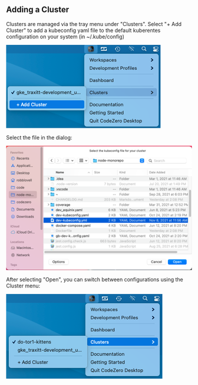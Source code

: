 ## Adding a Cluster

Clusters are managed via the tray menu under "Clusters". Select "+ Add Cluster" to add a kubeconfig yaml file to the
default kuberentes configuration on your system (in ~/.kube/config)

![](../../_media/app/menu-clusters-add.png)

Select the file in the dialog:

![](../../_media/app/dialog-select-config.png)

After selecting "Open", you can switch between configurations using the Cluster menu:

![](../../_media/app/menu-clusters-kittens-two.png)